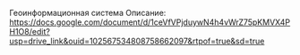 Геоинформационная система
Описание: https://docs.google.com/document/d/1ceVfVPjduywN4h4vWrZ75pKMVX4PH1O8/edit?usp=drive_link&ouid=102567534808758662097&rtpof=true&sd=true
